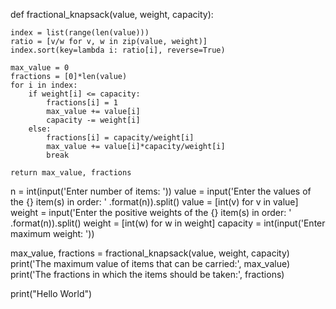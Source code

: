 def fractional_knapsack(value, weight, capacity):

    index = list(range(len(value)))
    ratio = [v/w for v, w in zip(value, weight)]    
    index.sort(key=lambda i: ratio[i], reverse=True)
 
    max_value = 0
    fractions = [0]*len(value)
    for i in index:
        if weight[i] <= capacity:
            fractions[i] = 1
            max_value += value[i]
            capacity -= weight[i]
        else:
            fractions[i] = capacity/weight[i]
            max_value += value[i]*capacity/weight[i]
            break
 
    return max_value, fractions
 
 
n = int(input('Enter number of items: '))
value = input('Enter the values of the {} item(s) in order: '
              .format(n)).split()
value = [int(v) for v in value]
weight = input('Enter the positive weights of the {} item(s) in order: '
               .format(n)).split()
weight = [int(w) for w in weight]
capacity = int(input('Enter maximum weight: '))
 
max_value, fractions = fractional_knapsack(value, weight, capacity)
print('The maximum value of items that can be carried:', max_value)
print('The fractions in which the items should be taken:', fractions)

print("Hello World")
